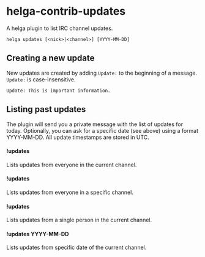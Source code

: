 helga-contrib-updates
=====================

A helga plugin to list IRC channel updates.

    helga updates [<nick>|<channel>] [YYYY-MM-DD]


## Creating a new update

New updates are created by adding ```Update:``` to the beginning of a message.
```Update:``` is case-insensitive.

    Update: This is important information.


## Listing past updates

The plugin will send you a private message with the list of updates for today.
Optionally, you can ask for a specific date (see above) using a format YYYY-MM-DD.
All update timestamps are stored in UTC.

#### !updates
Lists updates from everyone in the current channel.

#### !updates <channel>
Lists updates from everyone in a specific channel.

#### !updates <nick>
Lists updates from a single person in the current channel.

#### !updates YYYY-MM-DD
Lists updates from specific date of the current channel.
